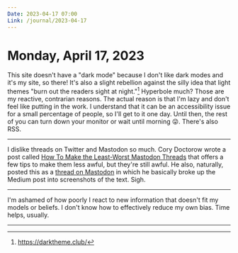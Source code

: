 ```yaml
---
Date: 2023-04-17 07:00
Link: /journal/2023-04-17
---
```


# Monday, April 17, 2023

This site doesn't have a "dark mode" because I don't like dark modes and it's my site, so there! It's also a slight rebellion against the silly idea that  light themes "burn out the readers sight at night."[^1] Hyperbole much? Those are my reactive, contrarian reasons. The actual reason is that I'm lazy and don't feel like putting in the work. I understand that it can be an accessibility issue for a small percentage of people, so I'll get to it one day. Until then, the rest of you can turn down your monitor or wait until morning 😜. There's also RSS. 

[^1]: https://darktheme.club/

---

I dislike threads on Twitter and Mastodon so much. Cory Doctorow wrote a post called [How To Make the Least-Worst Mastodon Threads](https://doctorow.medium.com/how-to-make-the-least-worst-mastodon-threads-daa33943ac31) that offers a few tips to make them less awful, but they're still awful. He also, naturally, posted this as a [thread on Mastodon](https://mamot.fr/@pluralistic/110209314498880289) in which he basically broke up the Medium post into screenshots of the text. Sigh. 

---

I'm ashamed of how poorly I react to new information that doesn't fit my models or beliefs. I don't know how to effectively reduce my own bias. Time helps, usually.

---

